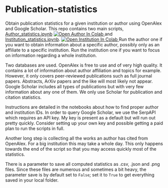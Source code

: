 # Publication-statistics


 Obtain publication statistics for a given institution or author using OpenAlex and Google Scholar.
This repo contains two main scripts, [Author_statistics.ipynb]([url](https://github.com/boumpteryx/Publication-statistics/blob/main/Author_Statistics.ipynb)) 
<a target="_blank" href="https://colab.research.google.com/github/boumpteryx/Publication-statistics/blob/main/Author_Statistics.ipynb">
  <img src="https://colab.research.google.com/assets/colab-badge.svg" alt="Open Author In Colab"/>
</a>
and [Institution_statistics.ipynb]([url](https://github.com/boumpteryx/Publication-statistics/blob/main/Institution_Statistics.ipynb)). 
<a target="_blank" href="https://colab.research.google.com/github/boumpteryx/Publication-statistics/blob/main/Institution_Statistics.ipynb">
  <img src="https://colab.research.google.com/assets/colab-badge.svg" alt="Open Institution In Colab"/>
</a>
Run the author one if you want to obtain information about a specific author, possibly only as an affiliate to a specific institution. Run the institution one if you want to focus on information regarding a whole institution.

Two databases are used. OpenAlex is free to use and of very high quality. It contains a lot of information about author affiliation and topics for example. However, it only covers peer-reviewed publications such as full journal papers. Abstracts, ArXiv papers and the like will most likely not appear. Google Scholar includes all types of publications but with very few information about any one of them. We only use Scholar for publication and citation statistics. 

Instructions are detailed in the notebooks about how to find proper author and institution IDs. In order to query Google Scholar, we use the SerpAPI which requires an API key. My key is present as a default but will run out pretty quickly. Consider setting up your own key and possible getting a paid plan to run the scripts in full.

Another long step is collecting all the works an author has cited from OpenAlex. For a big institution this may take a whole day. This only happens towards the end of the script so that you may access quickly most of the statistics. 

There is a parameter to save all computed statistics as .csv, .json and .png files. Since these files are numerous and sometimes a bit heavy, the parameter save is by default set to ```False```; set it to ```True``` to get everything saved in your local folder.
 

